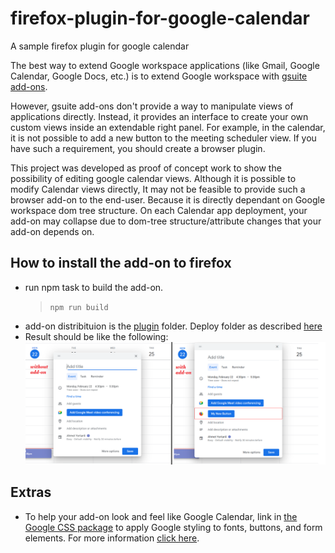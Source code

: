 # firefox-plugin-for-google-calendar
A sample firefox plugin for google calendar 

The best way to extend Google workspace applications (like Gmail, Google Calendar, Google Docs, etc.) is to extend Google workspace with [gsuite add-ons](https://developers.google.com/workspace/add-ons/calendar).  

However, gsuite add-ons don't provide a way to manipulate views of applications directly. Instead, it provides an interface to create your own custom views inside an extendable right panel. For example, in the calendar, it is not possible to add a new button to the meeting scheduler view. If you have such a requirement, you should create a browser plugin.  

This project was developed as proof of concept work to show the possibility of editing google calendar views. Although it is possible to modify Calendar views directly, It may not be feasible to provide such a browser add-on to the end-user. Because it is directly dependant on Google workspace dom tree structure. On each Calendar app deployment, your add-on may collapse due to dom-tree structure/attribute changes that your add-on depends on. 

## How to install the add-on to firefox
- run npm task to build the add-on.
    >`npm run build` 
- add-on distribituion is the [plugin](./plugin) folder. Deploy folder as described [here](https://developer.mozilla.org/en-US/docs/Mozilla/Add-ons/WebExtensions/Your_first_WebExtension#installing)
- Result should be like the following:
![add-on sample view](./images/sample.png)

## Extras

- To help your add-on look and feel like Google Calendar, link in [the Google CSS package](https://ssl.gstatic.com/docs/script/css/add-ons1.css) to apply Google styling to fonts, buttons, and form elements. For more information [click here](https://developers.google.com/workspace/add-ons/guides/css).
